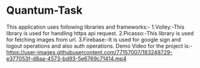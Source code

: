 # Quantum-Task
This application uses following libraries and frameworks:-
1.Volley:-This library is used for handling https api request.
2.Picasso:-This library is used for fetching images from url.
3.Firebase:-It is used for google sign and logout operations and also auth operations.
Demo Video for the project is:-
https://user-images.githubusercontent.com/77157007/183248729-e377053f-d8aa-4573-bd93-5e6769c71414.mp4
